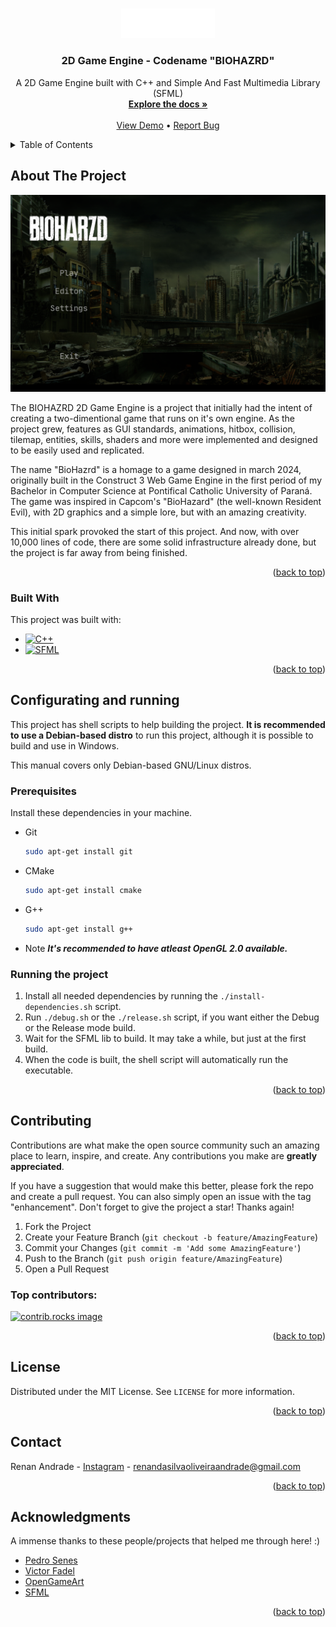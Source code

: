 <a id="readme-top"></a>

<!-- PROJECT LOGO -->
<br />
<div align="center">
  <a href="https://github.com/marshmll/biohazrd">
    <img src="https://raw.githubusercontent.com/marshmll/biohazrd/main/images/logo.png" alt="Logo" width="150" height="auto">
  </a>

  <h3 align="center">2D Game Engine - Codename "BIOHAZRD"</h3>

  <p align="center">
    A 2D Game Engine built with C++ and Simple And Fast Multimedia Library (SFML)
    <br />
    <a href="https://github.com/marshmll/biohazrd"><strong>Explore the docs »</strong></a>
    <br />
    <br />
    <a href="https://github.com/marshmll/biohazrd">View Demo</a>
    •
    <a href="https://github.com/marshmll/biohazrd/issues/new?labels=bug&template=bug-report---.md">Report Bug</a>
  </p>
</div>



<!-- TABLE OF CONTENTS -->
<details>
  <summary>Table of Contents</summary>
  <ol>
    <li>
      <a href="#about-the-project">About The Project</a>
      <ul>
        <li><a href="#built-with">Built With</a></li>
      </ul>
    </li>
    <li>
      <a href="#configurating-and-running">Configurating and running</a>
      <ul>
        <li><a href="#prerequisites">Prerequisites</a></li>
        <li><a href="#running-the-oroject">Running the project</a></li>
      </ul>
    </li>
    <li><a href="#contributing">Contributing</a></li>
    <li><a href="#license">License</a></li>
    <li><a href="#contact">Contact</a></li>
    <li><a href="#acknowledgments">Acknowledgments</a></li>
  </ol>
</details>



<!-- ABOUT THE PROJECT -->
## About The Project

[![BIOHAZRD][cover]](https://github.com/marshmll/biohazrd)

The BIOHAZRD 2D Game Engine is a project that initially had the intent of creating a two-dimentional game that runs on it's own engine. As the project grew, features as GUI standards, animations, hitbox, collision, tilemap, entities, skills, shaders and more were implemented and designed to be easily used and replicated.

The name "BioHazrd" is a homage to a game designed in march 2024, originally built in the Construct 3 Web Game Engine in the first period of my Bachelor in Computer Science at Pontifical Catholic University of Paraná. The game was inspired in Capcom's "BioHazard" (the well-known Resident Evil), with 2D graphics and a simple lore, but with an amazing creativity.

This initial spark provoked the start of this project. And now, with over 10,000 lines of code, there are some solid infrastructure already done, but the project is far away from being finished.

<p align="right">(<a href="#readme-top">back to top</a>)</p>

### Built With

This project was built with:

* [![C++][C++]][C++-url]
* [![SFML][SFML]][SFML-url]

<p align="right">(<a href="#readme-top">back to top</a>)</p>

## Configurating and running

This project has shell scripts to help building the project. **It is recommended to use a Debian-based distro** to run this project, although it is possible to build and use in Windows.

This manual covers only Debian-based GNU/Linux distros.

### Prerequisites

Install these dependencies in your machine.
* Git
  ```sh
  sudo apt-get install git
  ```
* CMake
  ```sh
  sudo apt-get install cmake
  ```
* G++
  ```sh
  sudo apt-get install g++
  ```
* Note
  ***It's recommended to have atleast OpenGL 2.0 available.***

### Running the project

1. Install all needed dependencies by running the ```./install-dependencies.sh``` script.
2. Run ```./debug.sh``` or the ```./release.sh``` script, if you want either the Debug or the Release mode build.
3. Wait for the SFML lib to build. It may take a while, but just at the first build.
4. When the code is built, the shell script will automatically run the executable.

<p align="right">(<a href="#readme-top">back to top</a>)</p>

<!-- CONTRIBUTING -->
## Contributing

Contributions are what make the open source community such an amazing place to learn, inspire, and create. Any contributions you make are **greatly appreciated**.

If you have a suggestion that would make this better, please fork the repo and create a pull request. You can also simply open an issue with the tag "enhancement".
Don't forget to give the project a star! Thanks again!

1. Fork the Project
2. Create your Feature Branch (`git checkout -b feature/AmazingFeature`)
3. Commit your Changes (`git commit -m 'Add some AmazingFeature'`)
4. Push to the Branch (`git push origin feature/AmazingFeature`)
5. Open a Pull Request

### Top contributors:

<a href="https://github.com/marshmll/biohazrd/graphs/contributors">
  <img src="https://contrib.rocks/image?repo=marshmll/biohazrd" alt="contrib.rocks image" />
</a>

<p align="right">(<a href="#readme-top">back to top</a>)</p>

<!-- LICENSE -->
## License

Distributed under the MIT License. See `LICENSE` for more information.

<p align="right">(<a href="#readme-top">back to top</a>)</p>

<!-- CONTACT -->
## Contact

Renan Andrade - [Instagram](https://instagram.com/renan._.and) - renandasilvaoliveiraandrade@gmail.com

<p align="right">(<a href="#readme-top">back to top</a>)</p>

<!-- ACKNOWLEDGMENTS -->
## Acknowledgments

A immense thanks to these people/projects that helped me through here! :)

* [Pedro Senes](https://github.com/prussianmaster1871)
* [Victor Fadel](https://github.com/VictorFadel06)
* [OpenGameArt](https://opengameart.org/)
* [SFML](https://www.sfml-dev.org/)

<p align="right">(<a href="#readme-top">back to top</a>)</p>

<!-- MARKDOWN LINKS & IMAGES -->
<!-- https://www.markdownguide.org/basic-syntax/#reference-style-links -->
[contributors-shield]: https://img.shields.io/github/contributors/marshmll/biohazrd.svg?style=for-the-badge
[contributors-url]: https://github.com/marshmll/biohazrd/graphs/contributors
[forks-shield]: https://img.shields.io/github/forks/marshmll/biohazrd.svg?style=for-the-badge
[forks-url]: https://github.com/marshmll/biohazrd/network/members
[stars-shield]: https://img.shields.io/github/stars/marshmll/biohazrd.svg?style=for-the-badge
[stars-url]: https://github.com/marshmll/biohazrd/stargazers
[issues-shield]: https://img.shields.io/github/issues/marshmll/biohazrd.svg?style=for-the-badge
[issues-url]: https://github.com/marshmll/biohazrd/issues
[license-shield]: https://img.shields.io/github/license/marshmll/biohazrd.svg?style=for-the-badge
[license-url]: https://github.com/marshmll/biohazrd/blob/master/LICENSE.txt
[linkedin-shield]: https://img.shields.io/badge/-LinkedIn-black.svg?style=for-the-badge&logo=linkedin&colorB=555
[linkedin-url]: https://linkedin.com/in/renan-oliveira-andrade
[cover]: https://raw.githubusercontent.com/marshmll/biohazrd/main/images/screenshot.png
[C++]: https://img.shields.io/badge/-C++-333333?style=flat&logo=C%2B%2B
[C++-url]: https://en.cppreference.com/w/
[SFML]: https://img.shields.io/badge/-SFML-333333?style=flat&logo=sfml
[SFML-url]: https://www.sfml-dev.org/